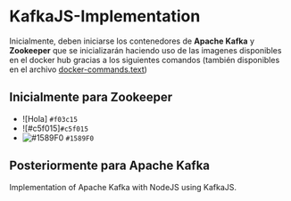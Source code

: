 # KafkaJS-Implementation

Inicialmente, deben iniciarse los contenedores de **Apache Kafka** y **Zookeeper** que se inicializarán haciendo uso de las imagenes disponibles en el docker hub gracias a los siguientes comandos (también disponibles en el archivo  [docker-commands.text](https://github.com/JuanJoseBlanco/KafkaJS-Implementation/blob/main/docker-commands.txt))

## Inicialmente para Zookeeper

- ![Hola] `#f03c15`
- ![#c5f015]`#c5f015`
- ![#1589F0](https://via.placeholder.com/15/1589F0/000000?text=+) `#1589F0`


## Posteriormente para Apache Kafka




Implementation of Apache Kafka with NodeJS using KafkaJS.

